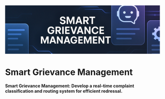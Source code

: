 ![Project Banner](https://github.com/HackerKing5128/smart-grievance-management/blob/main/SGM-header-v2.1.png?raw=true)

# Smart Grievance Management
<h4>Smart Grievance Management: Develop a real-time complaint classification and routing system for efficient redressal. </h4>
